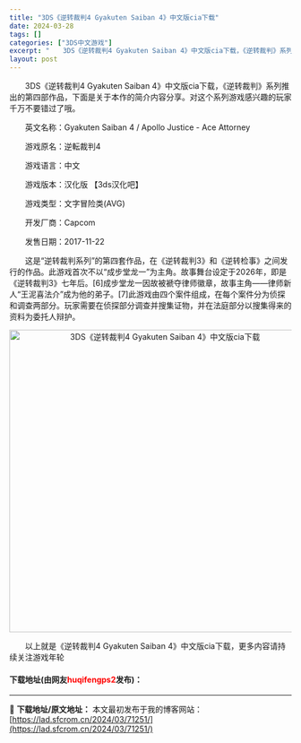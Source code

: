 ```yaml
---
title: "3DS《逆转裁判4 Gyakuten Saiban 4》中文版cia下载"
date: 2024-03-28
tags: []
categories: ["3DS中文游戏"]
excerpt: "　　3DS《逆转裁判4 Gyakuten Saiban 4》中文版cia下载，《逆转裁判》系列推出的第四部作品，下面是关于本作的简介内容分享。对这个系列游戏感兴趣的玩家千万不要错过了哦。 　　英文名称：Gyakuten Saiban 4 / Apollo Justice - Ace Attorney&hellip;"
layout: post
---
```


 <p>　　3DS《逆转裁判4 Gyakuten Saiban 4》中文版cia下载，《逆转裁判》系列推出的第四部作品，下面是关于本作的简介内容分享。对这个系列游戏感兴趣的玩家千万不要错过了哦。</p> <p>　　英文名称：Gyakuten Saiban 4 / Apollo Justice - Ace Attorney</p> <p>　　游戏原名：逆転裁判4</p> <p>　　游戏语言：中文</p> <p>　　游戏版本：汉化版 【3ds汉化吧】</p> <p>　　游戏类型：文字冒险类(AVG)</p> <p>　　开发厂商：Capcom</p> <p>　　发售日期：2017-11-22</p> <p>　　这是&ldquo;逆转裁判系列&rdquo;的第四套作品，在《逆转裁判3》和《逆转检事》之间发行的作品。此游戏首次不以&ldquo;成步堂龙一&rdquo;为主角。故事舞台设定于2026年，即是《逆转裁判3》七年后。[6]成步堂龙一因故被褫夺律师徽章，故事主角&mdash;&mdash;律师新人&ldquo;王泥喜法介&rdquo;成为他的弟子。[7]此游戏由四个案件组成，在每个案件分为侦探和调查两部分。玩家需要在侦探部分调查并搜集证物，并在法庭部分以搜集得来的资料为委托人辩护。</p> <p align="center"><img align="" border="0" src="https://lad.sfcrom.cn/wp-content/uploads/2024/03/20240328_66054ab71cd5f.jpg" width="540" alt="3DS《逆转裁判4 Gyakuten Saiban 4》中文版cia下载" /></p> <p>　　以上就是《逆转裁判4 Gyakuten Saiban 4》中文版cia下载，更多内容请持续关注游戏年轮</p> <p><h4>下载地址(由网友<font color="red">huqifengps2</font>发布)：</h4></p> 

---
📖 **下载地址/原文地址：** 本文最初发布于我的博客网站：[https://lad.sfcrom.cn/2024/03/71251/](https://lad.sfcrom.cn/2024/03/71251/)
